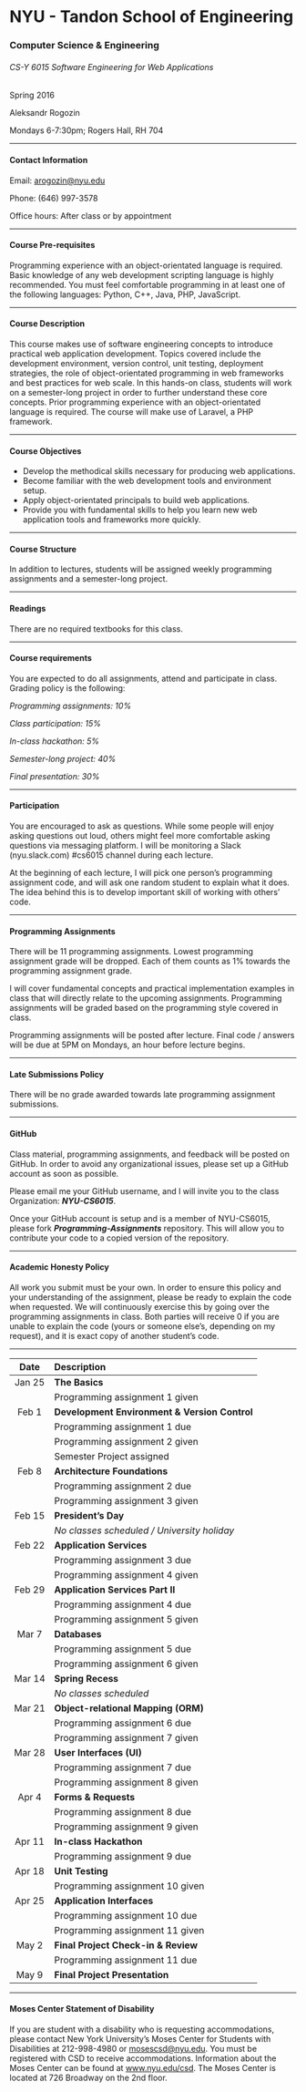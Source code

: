 # NYU - Tandon School of Engineering
### Computer Science & Engineering
###### CS-Y 6015 Software Engineering for Web Applications

Spring 2016

Aleksandr Rogozin

Mondays 6-7:30pm; Rogers Hall, RH 704

---

#### Contact Information

Email: arogozin@nyu.edu

Phone: (646) 997-3578

Office hours: After class or by appointment

---

#### Course Pre-requisites

Programming experience with an object-orientated language is required. Basic knowledge of any web development scripting language is highly recommended. You must feel comfortable programming in at least one of the following languages: Python, C++, Java, PHP, JavaScript.

---

#### Course Description 

This course makes use of software engineering concepts to introduce practical web application development. Topics covered include the development environment, version control, unit testing, deployment strategies, the role of object-orientated programming in web frameworks and best practices for web scale. In this hands-on class, students will work on a semester-long project in order to further understand these core concepts. Prior programming experience with an object-orientated language is required. The course will make use of Laravel, a PHP framework.

---

#### Course Objectives
- Develop the methodical skills necessary for producing web applications.
- Become familiar with the web development tools and environment setup.
- Apply object-orientated principals to build web applications.
- Provide you with fundamental skills to help you learn new web application tools and frameworks more quickly.

---

#### Course Structure

In addition to lectures, students will be assigned weekly programming assignments and a semester-long project.

---

#### Readings

There are no required textbooks for this class.

---

#### Course requirements

You are expected to do all assignments, attend and participate in class. Grading policy is the following:

*Programming assignments: 10%*

*Class participation: 15%*

*In-class hackathon: 5%*

*Semester-long project: 40%*

*Final presentation: 30%*

---

#### Participation

You are encouraged to ask as questions. While some people will enjoy asking questions out loud, others might feel more comfortable asking questions via messaging platform. I will be monitoring a Slack (nyu.slack.com) #cs6015 channel during each lecture.


At the beginning of each lecture, I will pick one person’s programming assignment code, and will ask one random student to explain what it does. The idea behind this is to develop important skill of working with others’ code.

---

#### Programming Assignments

There will be 11 programming assignments. Lowest programming assignment grade will be dropped. Each of them counts as 1% towards the programming assignment grade.


I will cover fundamental concepts and practical implementation examples in class that will directly relate to the upcoming assignments. Programming assignments will be graded based on the programming style covered in class.


Programming assignments will be posted after lecture. Final code / answers will be due at 5PM on Mondays, an hour before lecture begins.

---

#### Late Submissions Policy

There will be no grade awarded towards late programming assignment submissions.

---

#### GitHub

Class material, programming assignments, and feedback will be posted on GitHub.  In order to avoid any organizational issues, please set up a GitHub account as soon as possible.


Please email me your GitHub username, and I will invite you to the class Organization: ***NYU-CS6015***. 


Once your GitHub account is setup and is a member of NYU-CS6015, please fork ***Programming-Assignments*** repository. This will allow you to contribute your code to a copied version of the repository.

---

#### Academic Honesty Policy

All work you submit must be your own. In order to ensure this policy and your understanding of the assignment, please be ready to explain the code when requested. We will continuously exercise this by going over the programming assignments in class. Both parties will receive 0 if you are unable to explain the code (yours or someone else’s, depending on my request), and it is exact copy of another student’s code.

---

| Date | Description |
|:----:|:------------|
| Jan 25 | **The Basics** |
| | Programming assignment 1 given |
| Feb 1 | **Development Environment & Version Control** |
| | Programming assignment 1 due |
| | Programming assignment 2 given |
| | Semester Project assigned |
| Feb 8 | **Architecture Foundations** |
| | Programming assignment 2 due |
| | Programming assignment 3 given |
| Feb 15 | **President’s Day**|
| | *No classes scheduled / University holiday* |
| Feb 22 | **Application Services** |
| | Programming assignment 3 due |
| | Programming assignment 4 given |
| Feb 29 | **Application Services Part II**|
| | Programming assignment 4 due |
| | Programming assignment 5 given |
| Mar 7 | **Databases** |
| | Programming assignment 5 due |
| | Programming assignment 6 given |
| Mar 14 | **Spring Recess** |
| | *No classes scheduled* |
| Mar 21 | **Object-relational Mapping (ORM)** |
| | Programming assignment 6 due |
| | Programming assignment 7 given |
| Mar 28 | **User Interfaces (UI)** |
| | Programming assignment 7 due |
| | Programming assignment 8 given |
| Apr 4 | **Forms & Requests** |
| | Programming assignment 8 due |
| | Programming assignment 9 given |
| Apr 11 | **In-class Hackathon** |
| | Programming assignment 9 due |
| Apr 18 | **Unit Testing** |
| | Programming assignment 10 given |
| Apr 25 | **Application Interfaces** |
| | Programming assignment 10 due |
| | Programming assignment 11 given |
| May 2 | **Final Project Check-in & Review** |
| | Programming assignment 11 due |
| May 9 | **Final Project Presentation** |

---

#### Moses Center Statement of Disability

If you are student with a disability who is requesting accommodations, please contact New York University’s Moses Center for Students with Disabilities at 212-998-4980 or mosescsd@nyu.edu.  You must be registered with CSD to receive accommodations.  Information about the Moses Center can be found at www.nyu.edu/csd. The Moses Center is located at 726 Broadway on the 2nd floor.

